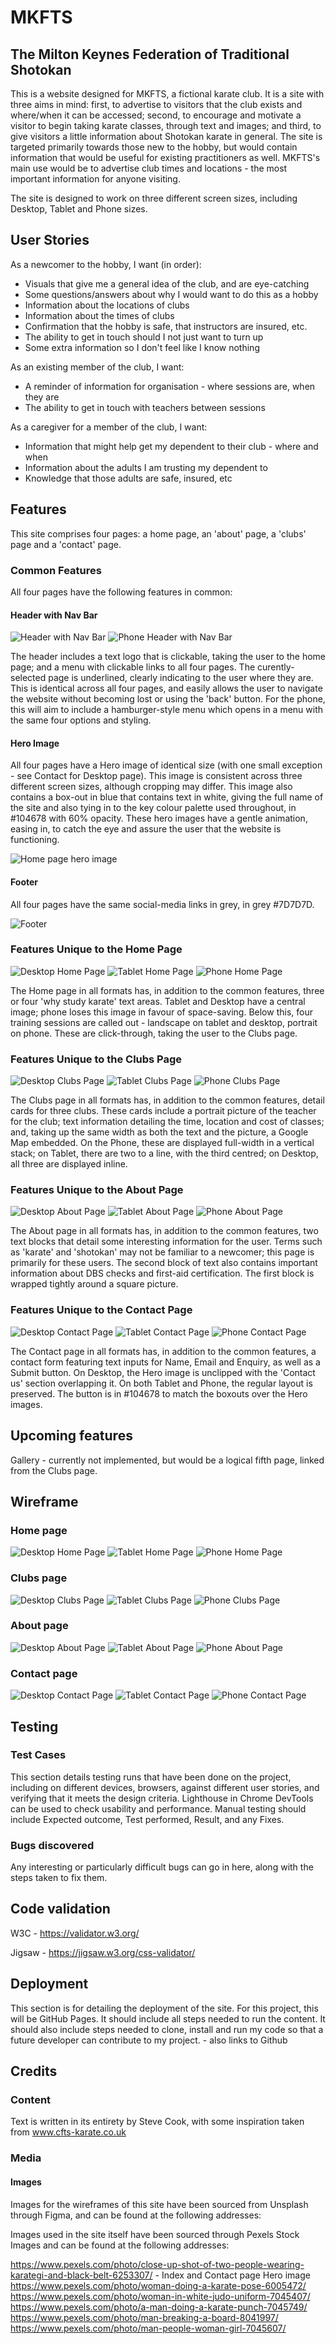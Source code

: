 # MKFTS

## The Milton Keynes Federation of Traditional Shotokan

This is a website designed for MKFTS, a fictional karate club. It is a site with three aims in mind: first, to advertise to visitors that the club exists and where/when it can be accessed; second, to encourage and motivate a visitor to begin taking karate classes, through text and images; and third, to give visitors a little information about Shotokan karate in general. The site is targeted primarily towards those new to the hobby, but would contain information that would be useful for existing practitioners as well. MKFTS's main use would be to advertise club times and locations - the most important information for anyone visiting.

The site is designed to work on three different screen sizes, including Desktop, Tablet and Phone sizes.

## User Stories
As a newcomer to the hobby, I want (in order):
+ Visuals that give me a general idea of the club, and are eye-catching
+ Some questions/answers about why I would want to do this as a hobby
+ Information about the locations of clubs
+ Information about the times of clubs
+ Confirmation that the hobby is safe, that instructors are insured, etc.
+ The ability to get in touch should I not just want to turn up
+ Some extra information so I don't feel like I know nothing

As an existing member of the club, I want:
+ A reminder of information for organisation - where sessions are, when they are
+ The ability to get in touch with teachers between sessions

As a caregiver for a member of the club, I want:
+ Information that might help get my dependent to their club - where and when
+ Information about the adults I am trusting my dependent to
+ Knowledge that those adults are safe, insured, etc

## Features
This site comprises four pages: a home page, an 'about' page, a 'clubs' page and a 'contact' page.

### Common Features
All four pages have the following features in common:

#### Header with Nav Bar
![Header with Nav Bar](readme_docs/prototype/header.png "Desktop Home")
![Phone Header with Nav Bar](readme_docs/prototype/phone_header.png "Phone Home")

The header includes a text logo that is clickable, taking the user to the home page; and a menu with clickable links to all four pages. The curently-selected page is underlined, clearly indicating to the user where they are. This is identical across all four pages, and easily allows the user to navigate the website without becoming lost or using the 'back' button. For the phone, this will aim to include a hamburger-style menu which opens in a menu with the same four options and styling.

#### Hero Image
All four pages have a Hero image of identical size (with one small exception - see Contact for Desktop page). This image is consistent across three different screen sizes, although cropping may differ. This image also contains a box-out in blue that contains text in white, giving the full name of the site and also tying in to the key colour palette used throughout, in #104678 with 60% opacity. These hero images have a gentle animation, easing in, to catch the eye and assure the user that the website is functioning.

![Home page hero image](readme_docs/prototype/hero.png "Hero Image")

#### Footer
All four pages have the same social-media links in grey, in grey #7D7D7D.

![Footer](readme_docs/prototype/footer.png "Footer")

### Features Unique to the Home Page
![Desktop Home Page](readme_docs/prototype/desktop_home_prototype.png "Desktop Home") 
![Tablet Home Page](readme_docs/prototype/tablet_home_prototype.png "Tablet Home") 
![Phone Home Page](readme_docs/prototype/phone_home_prototype.png "Phone Home")

The Home page in all formats has, in addition to the common features, three or four 'why study karate' text areas. Tablet and Desktop have a central image; phone loses this image in favour of space-saving. Below this, four training sessions are called out - landscape on tablet and desktop, portrait on phone. These are click-through, taking the user to the Clubs page.

### Features Unique to the Clubs Page
![Desktop Clubs Page](readme_docs/prototype/desktop_clubs_prototype.png "Desktop Clubs") 
![Tablet Clubs Page](readme_docs/prototype/tablet_clubs_prototype.png "Tablet Clubs") 
![Phone Clubs Page](readme_docs/prototype/phone_clubs_prototype.png "Phone Clubs")

The Clubs page in all formats has, in addition to the common features, detail cards for three clubs. These cards include a portrait picture of the teacher for the club; text information detailing the time, location and cost of classes; and, taking up the same width as both the text and the picture, a Google Map embedded. On the Phone, these are displayed full-width in a vertical stack; on Tablet, there are two to a line, with the third centred; on Desktop, all three are displayed inline.

### Features Unique to the About Page

![Desktop About Page](readme_docs/prototype/desktop_about_prototype.png "Desktop About") 
![Tablet About Page](readme_docs/prototype/tablet_about_prototype.png "Tablet About") 
![Phone About Page](readme_docs/prototype/phone_about_prototype.png "Phone About")

The About page in all formats has, in addition to the common features, two text blocks that detail some interesting information for the user. Terms such as 'karate' and 'shotokan' may not be familiar to a newcomer; this page is primarily for these users. The second block of text also contains important information about DBS checks and first-aid certification. The first block is wrapped tightly around a square picture.

### Features Unique to the Contact Page

![Desktop Contact Page](readme_docs/prototype/desktop_contact_prototype.png "Desktop Contact") 
![Tablet Contact Page](readme_docs/prototype/tablet_contact_prototype.png "Tablet Contact") 
![Phone Contact Page](readme_docs/prototype/phone_contact_prototype.png "Phone Contact")

The Contact page in all formats has, in addition to the common features, a contact form featuring text inputs for Name, Email and Enquiry, as well as a Submit button. On Desktop, the Hero image is unclipped with the 'Contact us' section overlapping it. On both Tablet and Phone, the regular layout is preserved. The button is in #104678 to match the boxouts over the Hero images.

## Upcoming features
Gallery - currently not implemented, but would be a logical fifth page, linked from the Clubs page.

## Wireframe
### Home page
![Desktop Home Page](readme_docs/wireframes/desktop_home_wireframe.png "Desktop Home") 
![Tablet Home Page](readme_docs/wireframes/tablet_home_wireframe.png "Tablet Home") 
![Phone Home Page](readme_docs/wireframes/phone_home_wireframe.png "Phone Home")

### Clubs page
![Desktop Clubs Page](readme_docs/wireframes/desktop_clubs_wireframe.png "Desktop Clubs") 
![Tablet Clubs Page](readme_docs/wireframes/tablet_clubs_wireframe.png "Tablet Clubs") 
![Phone Clubs Page](readme_docs/wireframes/phone_clubs_wireframe.png "Phone Clubs")

### About page
![Desktop About Page](readme_docs/wireframes/desktop_about_wireframe.png "Desktop About") 
![Tablet About Page](readme_docs/wireframes/tablet_about_wireframe.png "Tablet About") 
![Phone About Page](readme_docs/wireframes/phone_about_wireframe.png "Phone About")

### Contact page
![Desktop Contact Page](readme_docs/wireframes/desktop_contact_wireframe.png "Desktop Contact") 
![Tablet Contact Page](readme_docs/wireframes/tablet_contact_wireframe.png "Tablet Contact") 
![Phone Contact Page](readme_docs/wireframes/phone_contact_wireframe.png "Phone Contact")

## Testing
### Test Cases
This section details testing runs that have been done on the project, including on different devices, browsers, against different user stories, and verifying that it meets the design criteria. Lighthouse in Chrome DevTools can be used to check usability and performance. Manual testing should include Expected outcome, Test performed, Result, and any Fixes.

### Bugs discovered
Any interesting or particularly difficult bugs can go in here, along with the steps taken to fix them.

## Code validation
W3C - https://validator.w3.org/

Jigsaw - https://jigsaw.w3.org/css-validator/

## Deployment
This section is for detailing the deployment of the site. For this project, this will be GitHub Pages. It should include all steps needed to run the content. It should also include steps needed to clone, install and run my code so that a future developer can contribute to my project. - also links to Github

## Credits
### Content
Text is written in its entirety by Steve Cook, with some inspiration taken from www.cfts-karate.co.uk

### Media
#### Images
Images for the wireframes of this site have been sourced from Unsplash through Figma, and can be found at the following addresses:


Images used in the site itself have been sourced through Pexels Stock Images and can be found at the following addresses:

https://www.pexels.com/photo/close-up-shot-of-two-people-wearing-karategi-and-black-belt-6253307/ - Index and Contact page Hero image
https://www.pexels.com/photo/woman-doing-a-karate-pose-6005472/
https://www.pexels.com/photo/woman-in-white-judo-uniform-7045407/
https://www.pexels.com/photo/a-man-doing-a-karate-punch-7045749/
https://www.pexels.com/photo/man-breaking-a-board-8041997/
https://www.pexels.com/photo/man-people-woman-girl-7045607/  